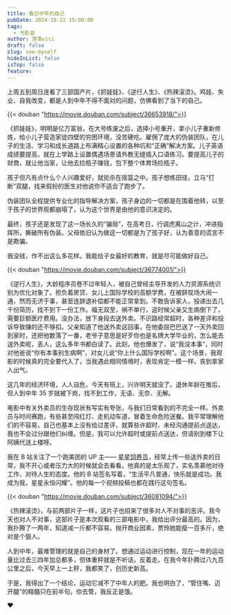 ```yaml
---
title: 看见中年的自己
pubDate: 2024-10-22 15:00:00
tags:
  - 书影音
author: 落落vici
draft: false
slug: see-myself
hideInList: false
isTop: false
feature:
---
```

上周五到周日连看了三部国产片，《抓娃娃》、《逆行人生》、《热辣滚烫》。鸡娃、失业、自我改变，都是人到中年不得不面对的问题，仿佛看到了当下的自己。

{{< douban "https://movie.douban.com/subject/36653918/">}}

《抓娃娃》，明明是亿万富翁，在大号练废之后，选择小号重开，拿小儿子重新修炼，给小儿子营造家徒四壁的穷困环境，没苦硬吃。雇佣了庞大的伪装团队，在儿子的生活、学习和成长道路上布满精心设置的各种坑和“正确”解决方案。儿子英语成绩要提高，就在上学路上设置偶遇场景请外教无缝插入口语练习。要提高儿子的财商，就让他当家，让他去捡瓶子赚钱，包下整个体育场捡瓶子。

孩子但凡有点什么个人兴趣爱好，就扼杀在摇篮之中。孩子想练田径，立马“打断”双腿，找来假扮的医生对他说你不适合了跑步了。

伪装团队全程提供专业化的指导解决方案，孩子身边的一切都是在围着他转，以至于孩子的世界观都崩塌了，认为这个世界是由他的意识决定的。

最终，孩子还是发现了这一场长久的“骗局”，在高考日，行调虎离山之计，冲进指挥所，撕破所有伪装。父母依旧认为做这一切都是为了孩子好，认为善意的谎言不是欺骗。

我没钱，作不出这么多花样。我能给子女最好的教育，就是尽可能做好自己。

{{< douban "https://movie.douban.com/subject/36774001/">}}

《逆行人生》，大龄程序员卷不过年轻人，被自己曾经主导开发的人力资源系统识别为优化对象了。担负着房贷、女儿上国际学校的高额学费，在被辞现场大闹一通，然而无济于事，甚至连辞退补偿都不能正常拿到。不敢告诉家人，投递出去几千份简历，找不到下一份工作。福无双至，祸不单行，这时候父亲又生病倒下了，需要巨额医疗费用。没办法，放下身段去送外卖。不识路经常超时，各种差评和投诉导致赚的还不够扣。父亲知道了他送外卖这回事，在他委屈巴巴送了一天外卖回到家时，还把他数落了一番，老爷子意思是好歹你也是名牌大学毕业的，怎么能去送外卖呢，丢人，这么多年书都白读了。此刻，他也爆发了，说“我没本事”，同时对他爸说“你有本事别生病啊”，对女儿说“你上什么国际学校啊”。这个场景，我观影的时候真的完全要代入了，当我遇此相同情境时，表现肯定一模一样，丧到拿家人出气。

这几年的经济环境，人人自危，今天有班上，兴许明天就没了。退休年龄在推后，但人到中年 35 岁就被下岗，找不到工作，无语、无奈、无解。

电影中有关外卖员的生存现状有写实有夸张，与我们日常看到的不完全一样。外卖员与时间赛跑，有些甚至闯红灯、走机动车道，冒着生命危险送餐。我平常理解他们的不容易，自己也基本上没有给过差评，就算些许超时、未经沟通提前点送达，我也不会过分跟他们纠缠。但是，我可以允许超时或提前点送达，但请别到楼下让阿姨代送上楼呀。

我在 B 站关注了一个跑美团的 UP 主—— [星星饲养员](https://space.bilibili.com/16499450)，经常上传一些送外卖的日常，我不开心或者压力大的时候就会去看看。他真的是太乐观了，实名羡慕他对待工作、对待人生的态度。他的 B 站签名写着，“生活平凡普通，快乐就是成功。我成为我，星星永恒闪耀”。他的每一个视频投稿也都在践行这句签名。

{{< douban "https://movie.douban.com/subject/36081094/">}}

《热辣滚烫》，与前两部片子一样，这片子也招来了很多对人不对事的恶评。我今天也对人不对事，这部片子是本次观看的三部电影中，我给出评分最高的。因为，我扑腾了一两年，知道减一斤都不容易。抛开商业因素，贾玲她能瘦一百多斤，绝对是个狠人。

人到中年，最难管理的就是自己的身材了。想通过运动进行控制，现在一年的运动量比过去三四年加总都多，但体重秤就是不听话，反着走。在我今年扑腾过八九百公里之后，今天早上一上秤，我都笑了，创历史新高。

于是，我得出了一个结论，运动它减不了中年人的肥。我也明白了，“管住嘴、迈开腿”的精髓只在前半句。你去管，我反正是饿。

❤